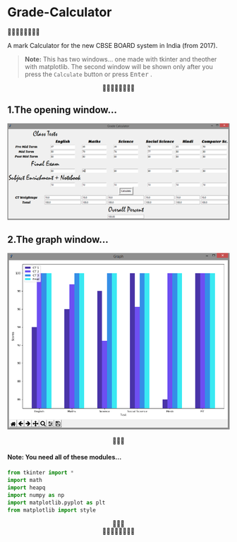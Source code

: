 # Grade-Calculator
<div align="left">&#x1F34E;&#x1F34F;&#x1F34E;&#x1F34F;&#x1F34E;&#x1F34F;&#x1F34E;&#x1F34F;</div>

A mark Calculator for the new CBSE BOARD system in India (from 2017).

> **Note:** This has two windows... one made with tkinter and theother with matplotlib. The second window will be shown only after you press the ```Calculate``` button or press <kbd>Enter</kbd> .

<div align="center">&#x1F34E;&#x1F34F;&#x1F34E;&#x1F34F;&#x1F34E;&#x1F34F;&#x1F34E;&#x1F34F;</div>

## 1.The opening window...
![](images/Screenshot2.png)


## 2.The graph window...
![](images/Screenshot1.png)

<div align="center">&#x1F4D7;&#x1F4D8;&#x1F4D9;</div>

#### Note: You need all of these modules...
```python
from tkinter import *
import math
import heapq
import numpy as np
import matplotlib.pyplot as plt
from matplotlib import style
```
<div align="center">&#x1F4D7;&#x1F4D8;&#x1F4D9;</div>
<div align="center">&#x1F34E;&#x1F34F;&#x1F34E;&#x1F34F;&#x1F34E;&#x1F34F;&#x1F34E;&#x1F34F;</div>

